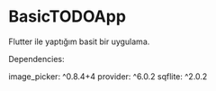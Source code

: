 
# BasicTODOApp


Flutter ile yaptığım basit bir uygulama.


Dependencies:

  image_picker: ^0.8.4+4
  provider: ^6.0.2
  sqflite: ^2.0.2
